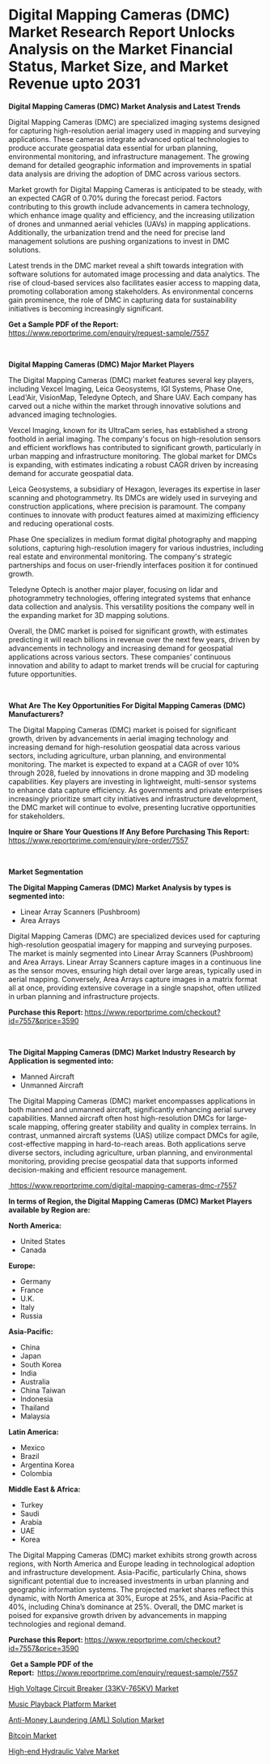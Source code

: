 <p><h1>Digital Mapping Cameras (DMC) Market Research Report Unlocks Analysis on the Market Financial Status, Market Size, and Market Revenue upto 2031</h1></p><p><strong>Digital Mapping Cameras (DMC) Market Analysis and Latest Trends</strong></p>
<p><p>Digital Mapping Cameras (DMC) are specialized imaging systems designed for capturing high-resolution aerial imagery used in mapping and surveying applications. These cameras integrate advanced optical technologies to produce accurate geospatial data essential for urban planning, environmental monitoring, and infrastructure management. The growing demand for detailed geographic information and improvements in spatial data analysis are driving the adoption of DMC across various sectors.</p><p>Market growth for Digital Mapping Cameras is anticipated to be steady, with an expected CAGR of 0.70% during the forecast period. Factors contributing to this growth include advancements in camera technology, which enhance image quality and efficiency, and the increasing utilization of drones and unmanned aerial vehicles (UAVs) in mapping applications. Additionally, the urbanization trend and the need for precise land management solutions are pushing organizations to invest in DMC solutions.</p><p>Latest trends in the DMC market reveal a shift towards integration with software solutions for automated image processing and data analytics. The rise of cloud-based services also facilitates easier access to mapping data, promoting collaboration among stakeholders. As environmental concerns gain prominence, the role of DMC in capturing data for sustainability initiatives is becoming increasingly significant.</p></p>
<p><strong>Get a Sample PDF of the Report:&nbsp;</strong> <a href="https://www.reportprime.com/enquiry/request-sample/7557">https://www.reportprime.com/enquiry/request-sample/7557</a></p>
<p>&nbsp;</p>
<p><strong>Digital Mapping Cameras (DMC) Major Market Players</strong></p>
<p><p>The Digital Mapping Cameras (DMC) market features several key players, including Vexcel Imaging, Leica Geosystems, IGI Systems, Phase One, Lead'Air, VisionMap, Teledyne Optech, and Share UAV. Each company has carved out a niche within the market through innovative solutions and advanced imaging technologies.</p><p>Vexcel Imaging, known for its UltraCam series, has established a strong foothold in aerial imaging. The company's focus on high-resolution sensors and efficient workflows has contributed to significant growth, particularly in urban mapping and infrastructure monitoring. The global market for DMCs is expanding, with estimates indicating a robust CAGR driven by increasing demand for accurate geospatial data.</p><p>Leica Geosystems, a subsidiary of Hexagon, leverages its expertise in laser scanning and photogrammetry. Its DMCs are widely used in surveying and construction applications, where precision is paramount. The company continues to innovate with product features aimed at maximizing efficiency and reducing operational costs.</p><p>Phase One specializes in medium format digital photography and mapping solutions, capturing high-resolution imagery for various industries, including real estate and environmental monitoring. The company's strategic partnerships and focus on user-friendly interfaces position it for continued growth.</p><p>Teledyne Optech is another major player, focusing on lidar and photogrammetry technologies, offering integrated systems that enhance data collection and analysis. This versatility positions the company well in the expanding market for 3D mapping solutions.</p><p>Overall, the DMC market is poised for significant growth, with estimates predicting it will reach billions in revenue over the next few years, driven by advancements in technology and increasing demand for geospatial applications across various sectors. These companies’ continuous innovation and ability to adapt to market trends will be crucial for capturing future opportunities.</p></p>
<p>&nbsp;</p>
<p><strong>What Are The Key Opportunities For Digital Mapping Cameras (DMC) Manufacturers?</strong></p>
<p><p>The Digital Mapping Cameras (DMC) market is poised for significant growth, driven by advancements in aerial imaging technology and increasing demand for high-resolution geospatial data across various sectors, including agriculture, urban planning, and environmental monitoring. The market is expected to expand at a CAGR of over 10% through 2028, fueled by innovations in drone mapping and 3D modeling capabilities. Key players are investing in lightweight, multi-sensor systems to enhance data capture efficiency. As governments and private enterprises increasingly prioritize smart city initiatives and infrastructure development, the DMC market will continue to evolve, presenting lucrative opportunities for stakeholders.</p></p>
<p><strong>Inquire or Share Your Questions If Any Before Purchasing This Report:</strong> <a href="https://www.reportprime.com/enquiry/pre-order/7557">https://www.reportprime.com/enquiry/pre-order/7557</a></p>
<p>&nbsp;</p>
<p><strong>Market Segmentation</strong></p>
<p><strong>The Digital Mapping Cameras (DMC) Market Analysis by types is segmented into:</strong></p>
<p><ul><li>Linear Array Scanners (Pushbroom)</li><li>Area Arrays</li></ul></p>
<p><p>Digital Mapping Cameras (DMC) are specialized devices used for capturing high-resolution geospatial imagery for mapping and surveying purposes. The market is mainly segmented into Linear Array Scanners (Pushbroom) and Area Arrays. Linear Array Scanners capture images in a continuous line as the sensor moves, ensuring high detail over large areas, typically used in aerial mapping. Conversely, Area Arrays capture images in a matrix format all at once, providing extensive coverage in a single snapshot, often utilized in urban planning and infrastructure projects.</p></p>
<p><strong>Purchase this Report:&nbsp;</strong><a href="https://www.reportprime.com/checkout?id=7557&price=3590">https://www.reportprime.com/checkout?id=7557&price=3590</a></p>
<p>&nbsp;</p>
<p><strong>The Digital Mapping Cameras (DMC) Market Industry Research by Application is segmented into:</strong></p>
<p><ul><li>Manned Aircraft</li><li>Unmanned Aircraft</li></ul></p>
<p><p>The Digital Mapping Cameras (DMC) market encompasses applications in both manned and unmanned aircraft, significantly enhancing aerial survey capabilities. Manned aircraft often host high-resolution DMCs for large-scale mapping, offering greater stability and quality in complex terrains. In contrast, unmanned aircraft systems (UAS) utilize compact DMCs for agile, cost-effective mapping in hard-to-reach areas. Both applications serve diverse sectors, including agriculture, urban planning, and environmental monitoring, providing precise geospatial data that supports informed decision-making and efficient resource management.</p></p>
<p><a href="https://www.reportprime.com/digital-mapping-cameras-dmc-r7557">&nbsp;https://www.reportprime.com/digital-mapping-cameras-dmc-r7557</a></p>
<p><strong>In terms of Region, the Digital Mapping Cameras (DMC) Market Players available by Region are:</strong></p>
<p>
    <p> <strong> North America: </strong>
        <ul>
            <li>United States</li>
            <li>Canada</li>
        </ul>
        </p> 
    <p> <strong> Europe: </strong>
        <ul>
            <li>Germany</li>
            <li>France</li>
            <li>U.K.</li>
            <li>Italy</li>
            <li>Russia</li>
        </ul>
        </p> 
    <p> <strong> Asia-Pacific: </strong>
        <ul>
            <li>China</li>
            <li>Japan</li>
            <li>South Korea</li>
            <li>India</li>
            <li>Australia</li>
            <li>China Taiwan</li>
            <li>Indonesia</li>
            <li>Thailand</li>
            <li>Malaysia</li>
        </ul>
        </p> 
    <p> <strong> Latin America: </strong>
        <ul>
            <li>Mexico</li>
            <li>Brazil</li>
            <li>Argentina Korea</li>
            <li>Colombia</li>
        </ul>
        </p> 
    <p> <strong> Middle East & Africa: </strong>
        <ul>
            <li>Turkey</li>
            <li>Saudi</li>
            <li>Arabia</li>
            <li>UAE</li>
            <li>Korea</li>
        </ul>
    </p>
    </p>
<p><p>The Digital Mapping Cameras (DMC) market exhibits strong growth across regions, with North America and Europe leading in technological adoption and infrastructure development. Asia-Pacific, particularly China, shows significant potential due to increased investments in urban planning and geographic information systems. The projected market shares reflect this dynamic, with North America at 30%, Europe at 25%, and Asia-Pacific at 40%, including China’s dominance at 25%. Overall, the DMC market is poised for expansive growth driven by advancements in mapping technologies and regional demand.</p></p>
<p><strong>Purchase this Report: </strong><a href="https://www.reportprime.com/checkout?id=7557&price=3590">https://www.reportprime.com/checkout?id=7557&price=3590</a></p>
<p>&nbsp;<strong>Get a Sample PDF of the Report:&nbsp;&nbsp;</strong><a href="https://www.reportprime.com/enquiry/request-sample/7557">https://www.reportprime.com/enquiry/request-sample/7557</a></p>
<p><strong></strong></p>
<p><p><a href="https://github.com/JakirUddin511/Market-Research-Report-List-1/blob/main/high-voltage-circuit-breaker-33kv-765kv-market.md">High Voltage Circuit Breaker (33KV-765KV) Market</a></p><p><a href="https://medium.com/@waddy46852/music-playback-platform-market-outlook-complete-industry-analysis-2024-to-2031-d42ccae41f8d">Music Playback Platform Market</a></p><p><a href="https://issuu.com/reportprime-2/docs/anti-money-laundering-aml-solution-_4a204ee26d36bc">Anti-Money Laundering (AML) Solution Market</a></p><p><a href="https://medium.com/@waddy46852/bitcoin-market-share-market-analysis-growth-trends-forecasts-for-period-from-2024-2031-1cd48081ba94">Bitcoin Market</a></p><p><a href="https://issuu.com/reportprime-2/docs/high-end-hydraulic-valve-market-siz_bc38670ca6322d">High-end Hydraulic Valve Market</a></p></p>
